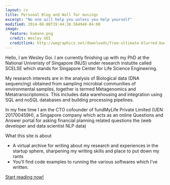 ```yaml
---
layout: cv
title: Personal Blog and Wall for musings
excerpt: "No one will help you unless you help yourself"
modified: 2014-08-08T19:44:38.564948-04:00
image:
  feature: kumano.png
  credit: Wesley GOI
  creditlink: http://wegraphics.net/downloads/free-ultimate-blurred-background-pack/
---
```


Hello, I am Wesley Goi. I am currently finishing up with my PhD at the National Univeristy of Singapore (NUS) under research instutite called SCELSE which stands for Singapore Center for Life Science Engineering.

My research interests are in the analysis of Biological data (DNA sequencing) obtained from sampling microbial communities of environmental samples, together is termed Metagenomics and Metatranscriptomics.
This includes data warehousing and integration using SQL and noSQL databases and building processing pipelines.

In my free time I am the CTO cofounder of fundMyLife Private Limited (UEN 201700459H), a Singapore company which acts as an online Questions and Answer portal for asking financial planning related questions the
(web developer and data scientist NLP data)

What this site is about

* A virtual archive for writing about my research and experiences in the startup sphere, sharpening my writing skills and place to put down my rants
* You’ll find code examples to running the various softwares which I’ve written.

<a markdown="0" href="{{ site.url }}" class="btn">Start reading now!</a>

